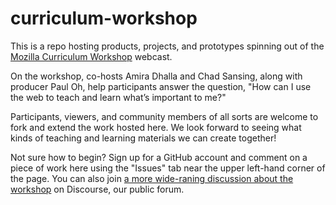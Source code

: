 # curriculum-workshop
This is a repo hosting products, projects, and prototypes spinning out of the [Mozilla Curriculum Workshop](https://teach.mozilla.org/community/curriculum-workshop/) webcast.

On the workshop, co-hosts Amira Dhalla and Chad Sansing, along with producer Paul Oh, help participants answer the question, "How can I use the web to teach and learn what’s important to me?"

Participants, viewers, and community members of all sorts are welcome to fork and extend the work hosted here. We look forward to seeing what kinds of teaching and learning materials we can create together!

Not sure how to begin? Sign up for a GitHub account and comment on a piece of work here using the "Issues" tab near the upper left-hand corner of the page. You can also join [a more wide-raning discussion about the workshop](https://discourse.webmaker.org/c/mozilla-curriculum-workshop) on Discourse, our public forum.
